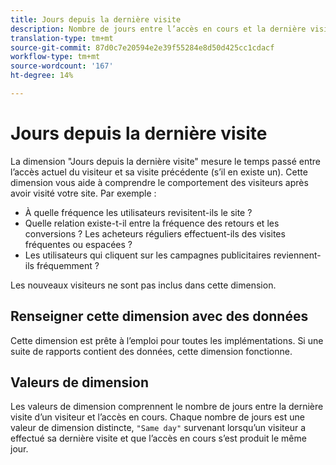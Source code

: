 ```yaml
---
title: Jours depuis la dernière visite
description: Nombre de jours entre l’accès en cours et la dernière visite.
translation-type: tm+mt
source-git-commit: 87d0c7e20594e2e39f55284e8d50d425cc1cdacf
workflow-type: tm+mt
source-wordcount: '167'
ht-degree: 14%

---
```



# Jours depuis la dernière visite

La dimension &quot;Jours depuis la dernière visite&quot; mesure le temps passé entre l’accès actuel du visiteur et sa visite précédente (s’il en existe un). Cette dimension vous aide à comprendre le comportement des visiteurs après avoir visité votre site. Par exemple :

* À quelle fréquence les utilisateurs revisitent-ils le site ?
* Quelle relation existe-t-il entre la fréquence des retours et les conversions ? Les acheteurs réguliers effectuent-ils des visites fréquentes ou espacées ?
* Les utilisateurs qui cliquent sur les campagnes publicitaires reviennent-ils fréquemment ?

Les nouveaux visiteurs ne sont pas inclus dans cette dimension.

## Renseigner cette dimension avec des données

Cette dimension est prête à l’emploi pour toutes les implémentations. Si une suite de rapports contient des données, cette dimension fonctionne.

## Valeurs de dimension

Les valeurs de dimension comprennent le nombre de jours entre la dernière visite d’un visiteur et l’accès en cours. Chaque nombre de jours est une valeur de dimension distincte, `"Same day"` survenant lorsqu’un visiteur a effectué sa dernière visite et que l’accès en cours s’est produit le même jour.
